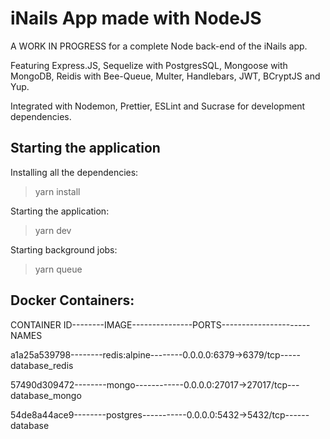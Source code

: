 # iNails App made with NodeJS

A WORK IN PROGRESS for a complete Node back-end of the iNails app.

Featuring Express.JS, Sequelize with PostgresSQL, Mongoose with MongoDB, Reidis with Bee-Queue, Multer, Handlebars, JWT, BCryptJS and Yup.

Integrated with Nodemon, Prettier, ESLint and Sucrase for development dependencies.

## Starting the application

Installing all the dependencies:

> yarn install

Starting the application:

> yarn dev

Starting background jobs:

> yarn queue

## Docker Containers:

CONTAINER ID--------IMAGE---------------PORTS----------------------NAMES

a1a25a539798--------redis:alpine--------0.0.0.0:6379->6379/tcp-----database_redis

57490d309472--------mongo------------0.0.0.0:27017->27017/tcp---database_mongo

54de8a44ace9--------postgres-----------0.0.0.0:5432->5432/tcp------database
